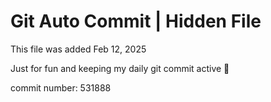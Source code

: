 # Git Auto Commit | Hidden File

This file was added Feb 12, 2025

Just for fun and keeping my daily git commit active 🤪

commit number: 531888
